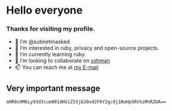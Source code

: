# Hello everyone
### Thanks for visiting my profile.
- 👋 I’m @subnetmasked
- 👀 I’m interested in ruby, privacy and open-source projects.
- 🌱 I’m currently learning ruby.
- 💞️ I’m looking to collaborate on [sshman](https://github.com/subnetmasked/sshman)
- 📫 You can reach me at [my E-mail](mailto:subnetmasked@cock.li)

## Very important message

```base64
aHR0cHM6Ly93d3cueW91dHViZS5jb20vd2F0Y2g/dj1NaHpSRVkzMnRZUA==
```
